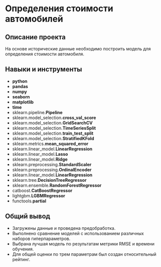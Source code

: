 # Определения стоимости автомобилей

## Описание проекта

На основе исторические данные необходимо построить модель для определения стоимости автомобиля.


## Навыки и инструменты

- **python**
- **pandas**
- **numpy**
- **seaborn**
- **matplotlib**
- **time**
- sklearn.pipeline.**Pipeline**
- sklearn.model_selection.**cross_val_score**
- sklearn.model_selection.**GridSearchCV**
- sklearn.model_selection.**TimeSeriesSplit**
- sklearn.model_selection.**train_test_split**
- sklearn.model_selection.**StratifiedKFold**
- sklearn.metrics.**mean_squared_error**
- sklearn.linear_model.**LinearRegression**
- sklearn.linear_model.**Lasso**
- sklearn.linear_model.**Ridge**
- sklearn.preprocessing.**StandardScaler**
- sklearn.preprocessing.**OrdinalEncoder**
- sklearn.linear_model.**LinearRegression**
- sklearn.tree.**DecisionTreeRegressor**
- sklearn.ensemble.**RandomForestRegressor**
- catboost.**CatBoostRegressor**
- lightgbm.**LGBMRegressor**
- functools.**partial**

## 

## Общий вывод

- Загружены данные и проведена предобработка.
- Выполнено сравнение моделей с использованием различных наборов гиперпараметров.
- Выбрана лучшая модель по результатам метрики RMSE и времени обучения.
- Для общей оценки по трем параметрам был создан относительный рейтинг.
